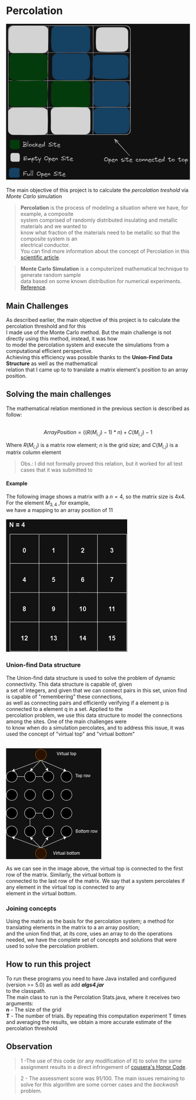 # Percolation
![Percolation matrix showing a situation where the simulation percolates](/doc/percolation_image "Percolation Matrix") <br><br>
The main objective of this project is to calculate the <i>percolation treshold</i> via <i>Monte Carlo</i> simulation
 > <strong>Percolation</strong> is the process of modeling a situation where we have, for example, a composite <br>
 > system comprised of randomly distributed insulating and metallic materials and we wanted to <br>
 > know what fraction of the materials need to be metallic so that the composite system is an <br>
 > electrical conductor. <br>
 > You can find more information about the concept of Percolation in this [scientific article](https://www.sciencedirect.com/science/article/abs/pii/S0378437114002969).

 > <strong>Monte Carlo Simulation</strong> is a computerized mathematical technique to generate random sample <br> 
 > data based on some known distribution for numerical experiments. [Reference](https://edisciplinas.usp.br/pluginfile.php/5190162/mod_resource/content/1/Monte%20Carlo%20Simulation%20lecture.pdf).

## Main Challenges
As described earlier, the main objective of this project is to calculate the percolation threshold and for this <br>
I made use of the Monte Carlo method. But the main challenge is not directly using this method, instead, it was how <br>
to model the percolation system and execute the simulations from a computational efficient perspective.<br> 
Achieving this efficiency was possible thanks to the <strong>Union-Find Data Structure</strong> as well as the mathematical <br>
relation that I came up to to translate a matrix element's position to an array position. 

## Solving the main challenges
The mathematical relation mentioned in the previous section is described as follow:<br><br>

$$ArrayPosition = ((R(M_{i,j}) - 1) * n ) + C(M_{i,j}) - 1$$ 

Where $R(M_{i,j})$ is a matrix row element; $n$ is the grid size; and $C(M_{i,j})$ is a matrix column element <br>
> Obs.: I did not formally proved this relation, but it worked for all test cases that it was submitted to

#### Example
The following image shows a matrix with a $n = 4$, so the matrix size is 4x4. For the element $M_{3,4}$ ,for example, <br>
we have a mapping to an array position of 11 <br><br>
![Four by four matrix enumerating each element to an integer following the mathematical relation previously established](/doc/matrizpercolation.png)

### Union-find Data structure 
The Union-find data structure is used to solve the problem of dynamic connectivity. This data structure is capable of, given <br>
a set of integers, and given that we can connect pairs in this set, union find is capable of "remembering" these connections, <br>
as well as connecting pairs and efficiently verifying if a element p is connected to a element q in a set. Applied to the <br>
percolation problem, we use this data structure to model the connections among the sites. One of the main challenges were <br>
to know when do a simulation percolates, and to address this issue, it was used the concept of "virtual top" and "virtual bottom" <br><br>

![Virtual top and virtual bottom](/doc/percolation.jpg)

As we can see in the image above, the virtual top is connected to the first row of the matrix. Similarly, the virtual bottom is <br>
connected to the last row of the matrix. We say that a system percolates if any element in the virtual top is connected to any <br>
element in the virtual bottom.

### Joining concepts 
Using the matrix as the basis for the percolation system; a method for translating elements in the matrix to a an array position; <br>
and the union find that, at its core, uses an array to do the operations needed, we have the complete set of concepts and solutions that were used to solve the percolation problem.

## How to run this project
 To run these programs you need to have Java installed and configured (version >= 5.0) as well as add <strong><i>algs4.jar</i></strong> <br>
 to the classpath. <br>
 The main class to run is the Percolation Stats.java, where it receives two arguments:<br>
 <strong>n</strong> - The size of the grid <br>
 <strong>T</strong> - The number of trials. By repeating this computation experiment T times and averaging the results, we obtain a more accurate estimate of the percolation threshold

## Observation
> 1 -The use of this code (or any modification of it) to solve the same assignment results in a direct infringement of [cousera's Honor Code](https://www.coursera.support/s/article/209818863-Coursera-Honor-Code?language=en_US").

> 2 - The assessment score was 91/100. The main issues remaining to solve for this algorithm are some corner cases and the <i>backwash</i> problem.